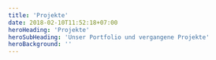 ```yaml
---
title: 'Projekte'
date: 2018-02-10T11:52:18+07:00
heroHeading: 'Projekte'
heroSubHeading: 'Unser Portfolio und vergangene Projekte'
heroBackground: ''
---
```


